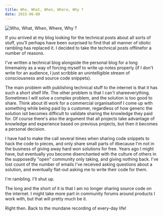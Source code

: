 ```yaml
---
title: Who, What, When, Where, Why ?
date: 2015-06-08
---
```


![Who, What, When, Where, Why ?](https://source.unsplash.com/vP3pnOoCiYE/1600x900)

If you arrived at my blog looking for the technical posts about all sorts of stuff, you'll perhaps have been surprised to find that all manner of idiotic rambling has replaced it. I decided to take the technical posts offlinefor a number of reasons.

I've written a technical blog alongside the personal blog for a long timemainly as a way of forcing myself to write up notes properly (if I don't write for an audience, I just scribble an unintelligible stream of consciousness and source code snippets).

The main problem with publishing technical stuff to the internet is that it has such a short shelf life. The other problem is that I can't shareeverything. Sometimes I will solve a complex problem, and the solution is too good to share. Think about itI work for a commercial organisationif I come up with something while being paid by a customer, regardless of how generic the solution isit becomes difficult to validate sharing the knowledge they paid for. Of course there's also the argument that all projects take advantage of knowledge and experience based on previous projects, but then it becomes a personal decision.

I have had to make the call several times when sharing code snippets to hack the code to pieces, and only share small parts of itbecause I'm not in the business of giving away hard won solutions for free. Years ago I might have, but eventually you become disenchanted with the culture of others in the supposedly "open" community only taking, and giving nothing back. I've lost count of the number of emails I've received asking questions about a solution, and eventually flat-out asking me to write their code for them.

I'm rambling. I'll shut up.

The long and the short of it is that I am no longer sharing source code on the internet. I might take more part in community forums around products I work with, but that will pretty much be it.

Right then. Back to the mundane recording of every-day life!